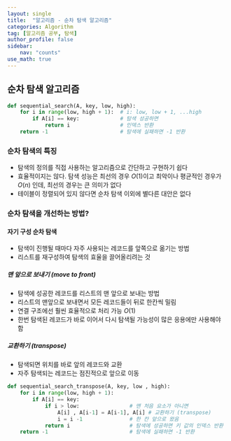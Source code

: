 ```yaml
---
layout: single
title:  "알고리즘 - 순차 탐색 알고리즘"
categories: Algorithm
tag: [알고리즘 공부, 탐색]
author_profile: false
sidebar: 
    nav: "counts"
use_math: true
---
```


## 순차 탐색 알고리즘

```python
def sequential_search(A, key, low, high):
    for i in range(low, high + 1):  # i: low, low + 1, ...high
        if A[i] == key:             # 탐색 성공하면
            return i                # 인덱스 반환
    return -1                       # 탐색에 실패하면 -1 반환
```

### 순차 탐색의 특징
- 탐색의 정의를 직접 사용하는 알고리즘으로 간단하고 구현하기 쉽다
- 효율적이지는 않다. 탐색 성능은 최선의 경우 $O(1)$이고 최악이나
평균적인 경우가 $O(n)$ 인데, 최선의 경우는 큰 의미가 없다
- 테이블이 정렬되어 있지 않다면 순차 탐색 이외에 별다른 대안은 없다

### 순차 탐색을 개선하는 방법?

#### 자기 구성 순차 탐색
- 탐색이 진행될 때마다 자주 사용되는 레코드를 앞쪽으로 옮기는 방법
- 리스트를 재구성하여 탐색의 효율을 끌어올리려는 것

##### 맨 앞으로 보내기 (move to front)
- 탐색에 성공한 레코드를 리스트의 맨 앞으로 보내는 방법
- 리스트의 맨앞으로 보내면서 모든 레코드들이 뒤로 한칸씩 밀림
- 연결 구조에선 훨씬 효율적으로 처리 가능 $O(1)$
- 한번 탐색된 레코드가 바로 이어서 다시 탐색될 가능성이 많은 응용에만 사용해야 함

##### 교환하기 (transpose)
- 탐색되면 위치를 바로 앞의 레코드와 교환
- 자주 탐색되는 레코드는 점진적으로 앞으로 이동

```python
def sequential_search_transpose(A, key, low , high):
    for i in range(low, high + 1):
        if A[i] == key:
            if i > low:                # 맨 처음 요소가 아니면
                A[i] , A[i-1] = A[i-1], A[i] # 교환하기 (transpose)
                i = i -1               # 한 칸 앞으로 왔음
            return i                   # 탐색에 성공하면 키 값의 인덱스 반환
    return -1                          # 탐색에 실패하면 -1 반환
```
